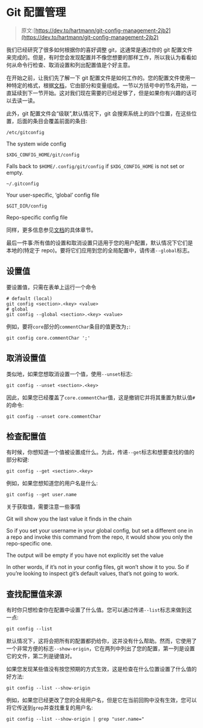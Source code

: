# Git 配置管理

> 原文:[https://dev.to/hartmann/git-config-management-2jb2](https://dev.to/hartmann/git-config-management-2jb2)

我们已经研究了很多如何根据你的喜好调整 git，这通常是通过你的 git 配置文件来完成的。但是，有时您会发现配置并不像您想要的那样工作，所以我认为看看如何从命令行检查、取消设置和列出配置值是个好主意。

在开始之前，让我们先了解一下 git 配置文件是如何工作的。您的配置文件使用一种特定的格式，根据[文档](https://git-scm.com/docs/git-config#_configuration_file)，它由部分和变量组成。一节以方括号中的节名开始，一直延续到下一节开始。这对我们现在需要的已经足够了，但是如果你有兴趣的话可以去读一读。

此外，git 配置文件会“级联”,默认情况下，git 会搜索系统上的四个位置，在这些位置，后面的条目会覆盖前面的条目:

`/etc/gitconfig`

The system wide config

`$XDG_CONFIG_HOME/git/config`

Falls back to `$HOME/.config/git/config` if `$XDG_CONFIG_HOME` is not set or empty.

`~/.gitconfig`

Your user-specific, ‘global’ config file

`$GIT_DIR/config`

Repo-specific config file

同样，更多信息参见[文档](https://git-scm.com/docs/git-config#FILES)的具体章节。

最后一件事:所有值的设置和取消设置只适用于您的用户配置，默认情况下它们是本地的(特定于 repo)。要将它们应用到您的全局配置中，请传递`--global`标志。

## 设置值

要设置值，只需在表单上运行一个命令

```
# default (local)
git config <section>.<key> <value>
# global
git config --global <section>.<key> <value> 
```

例如，要将`core`部分的`commentChar`条目的值更改为`;`:

```
git config core.commentChar ';' 
```

## 取消设置值

类似地，如果您想取消设置一个值，使用`--unset`标志:

```
git config --unset <section>.<key> 
```

因此，如果您已经覆盖了`core.commentChar`值，这是撤销它并将其重置为默认值`#`的命令:

```
git config --unset core.commentChar 
```

## 检查配置值

有时候，你想知道一个值被设置成什么。为此，传递`--get`标志和想要查找的值的部分和键:

```
git config --get <section>.<key> 
```

例如，如果您想知道您的用户名是什么:

```
git config --get user.name 
```

关于获取值，需要注意一些事情

Git will show you the last value it finds in the chain

So if you set your username in your global config, but set a different one in a repo and invoke this command from the repo, it would show you only the repo-specific one.

The output will be empty if you have not explicitly set the value

In other words, if it’s not in your config files, git won’t show it to you. So if you’re looking to inspect git’s default values, that’s not going to work.

## 查找配置值来源

有时你只想检查你在配置中设置了什么值。您可以通过传递`--list`标志来做到这一点:

```
git config --list 
```

默认情况下，这将会把所有的配置都扔给你，这并没有什么帮助。然而，它使用了一个非常方便的标志`--show-origin`，它在两列中列出了您的配置，第一列是设置它的文件，第二列是键值对。

如果您发现某些值没有按您预期的方式生效，这是检查在什么位置设置了什么值的好方法:

```
git config --list --show-origin 
```

例如，如果您已经更改了您的全局用户名，但是它在当前回购中没有生效，您可以将它传送到`grep`并查找重复的用户名:

```
git config --list --show-origin | grep "user.name=" 
```